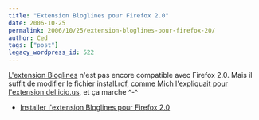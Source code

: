```yaml
---
title: "Extension Bloglines pour Firefox 2.0"
date: 2006-10-25
permalink: 2006/10/25/extension-bloglines-pour-firefox-20/
author: Ced
tags: ["post"]
legacy_wordpress_id: 522
---
```


<a href="http://www.bloglines.com/about/notifier#moz" hreflang="en">L'extension Bloglines</a> n'est pas encore compatible avec Firefox 2.0. Mais il suffit de modifier le fichier install.rdf, <a href="http://www.emich.be/fr/2006/10/24/extension_delicious_pour_firefox_2/" hreflang="fr">comme Mich l'expliquait pour l'extension del.icio.us</a>, et ça marche ^-^
<ul>
	<li><a href="http://64k.be/download/Bloglines_Toolkit_1_6.xpi" onclick="if(typeof(InstallTrigger)!='undefined') {var InstallXPI = {'Bloglines pour Firefox 2.0': 'http://64k.be/download/Bloglines_Toolkit_1_6.xpi'}; InstallTrigger.install(InstallXPI); return false;}" type=" application/x-xpinstall">Installer l'extension Bloglines pour Firefox 2.0</a></li>
</ul>

<!-- excerpt -->
